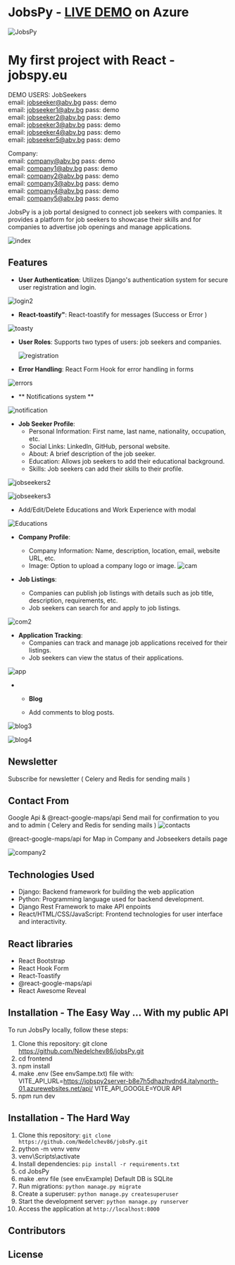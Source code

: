 # JobsPy - <a href="https://www.jobspy.eu/" target="_blank">LIVE DEMO</a> on Azure 




![JobsPy](https://github.com/user-attachments/assets/55392e2d-1fb3-43e6-a1c8-2c772c84a830)

# My first project with React  - jobspy.eu

DEMO USERS:
JobSeekers\
email: jobseeker@abv.bg   pass: demo\
email: jobseeker1@abv.bg  pass: demo\
email: jobseeker2@abv.bg  pass: demo\
email: jobseeker3@abv.bg  pass: demo\
email: jobseeker4@abv.bg  pass: demo\
email: jobseeker5@abv.bg  pass: demo

Company:\
email: company@abv.bg pass: demo\
email: company1@abv.bg pass: demo\
email: company2@abv.bg pass: demo\
email: company3@abv.bg pass: demo\
email: company4@abv.bg pass: demo\
email: company5@abv.bg pass: demo


JobsPy is a job portal designed to connect job seekers with companies. It provides a platform for job seekers to showcase their skills and for companies to advertise job openings and manage applications.

![index](https://github.com/user-attachments/assets/01326894-56c0-44c0-91e1-ffe426d4bc3c)



## Features

- **User Authentication**: Utilizes Django's  authentication system for secure user registration and login.

![login2](https://github.com/user-attachments/assets/4b382429-552a-44bf-b50e-e37a92e669a4)




- **React-toastify"**: React-toastify for messages (Success or Error )
  
![toasty](https://github.com/user-attachments/assets/ba87d8f9-fa79-4f2e-817a-e3b03980744e)



- **User Roles**: Supports two types of users: job seekers and companies.
  
  ![registration](https://github.com/user-attachments/assets/c21e3522-62b4-49d4-88ba-d0b70ad47bb7)

  
- **Error Handling**: React Form Hook for error handling in forms

![errors](https://github.com/user-attachments/assets/ad9539a8-454a-4161-a9c5-7a6f0a528d91)



- ** Notifications system **
 
![notification](https://github.com/user-attachments/assets/c6263d00-2be3-4e62-855d-6e53ce2e2c60)




   
- **Job Seeker Profile**:
  - Personal Information: First name, last name, nationality, occupation, etc.
  - Social Links: LinkedIn, GitHub, personal website.
  - About: A brief description of the job seeker.
  - Education: Allows job seekers to add their educational background.
  - Skills: Job seekers can add their skills to their profile.

![jobseekers2](https://github.com/user-attachments/assets/6d6330c0-53bf-48d5-b0cf-49dfafb7f8be)

![jobseekers3](https://github.com/user-attachments/assets/6c5255b7-2380-46d1-8094-ebf7321c77d9)






 - Add/Edit/Delete Educations and Work  Experience with modal

![Educations](https://github.com/user-attachments/assets/ada039cc-b7fe-46f0-a65d-1e3a77f6519b)




  
- **Company Profile**:
  - Company Information: Name, description, location, email, website URL, etc.
  - Image: Option to upload a company logo or image.
    ![cam](https://github.com/user-attachments/assets/f6cf6307-3189-4773-8ae1-610c7eff7afa)


    
- **Job Listings**:
  - Companies can publish job listings with details such as job title, description, requirements, etc.
  - Job seekers can search for and apply to job listings.
 
![com2](https://github.com/user-attachments/assets/1e321605-cbf0-4173-8601-4e2aabe97b8e)


- **Application Tracking**:
  - Companies can track and manage job applications received for their listings.
  - Job seekers can view the status of their applications.

![app](https://github.com/user-attachments/assets/81d25619-b931-4d7a-adca-c52bd0b5618c)



 
- - **Blog**

  - Add comments to blog posts.

![blog3](https://github.com/user-attachments/assets/8e47de15-b1a9-49f2-80d2-94fc3a986028)

![blog4](https://github.com/user-attachments/assets/a090eb53-d6d7-4a25-bd3e-859f9d735477)







## Newsletter
  Subscribe for newsletter ( Celery and Redis for sending mails )



## Contact From
  Google Api & @react-google-maps/api
  Send mail for confirmation to you and to admin ( Celery and Redis for sending mails )
![contacts](https://github.com/user-attachments/assets/3828eec5-9786-4793-9369-3ab46d6848d5)


@react-google-maps/api for Map in Company and Jobseekers details page

![company2](https://github.com/user-attachments/assets/a9feb2b0-5ea0-4659-8415-41aa36ba4162)

  


## Technologies Used

- Django: Backend framework for building the web application
- Python: Programming language used for backend development.
- Django Rest Framework to make API enpoints
- React/HTML/CSS/JavaScript: Frontend technologies for user interface and interactivity.

##  React  libraries 
- React Bootstrap 
- React Hook Form
- React-Toastify 
- @react-google-maps/api
- React Awesome Reveal





## Installation - The Easy Way ... With my public API


To run JobsPy locally, follow these steps:

1. Clone this repository: git clone https://github.com/Nedelchev86/jobsPy.git
2. cd frontend
3. npm install
4. make .env (See envSampe.txt) file with:
VITE_API_URL=https://jobspy2server-b8e7h5dhazhvdnd4.italynorth-01.azurewebsites.net/api/
VITE_API_GOOGLE=YOUR API
5. npm run dev

## Installation - The Hard Way
1.  Clone this repository: `git clone https://github.com/Nedelchev86/jobsPy.git`
2.  python -m venv venv
3.  venv\Scripts\activate
4. Install dependencies: `pip install -r requirements.txt`
5. cd JobsPy
6. make .env file (see envExample) Default DB is SQLite
7. Run migrations: `python manage.py migrate`
8. Create a superuser: `python manage.py createsuperuser`
9. Start the development server: `python manage.py runserver`
10. Access the application at `http://localhost:8000`


   

## Contributors



## License


